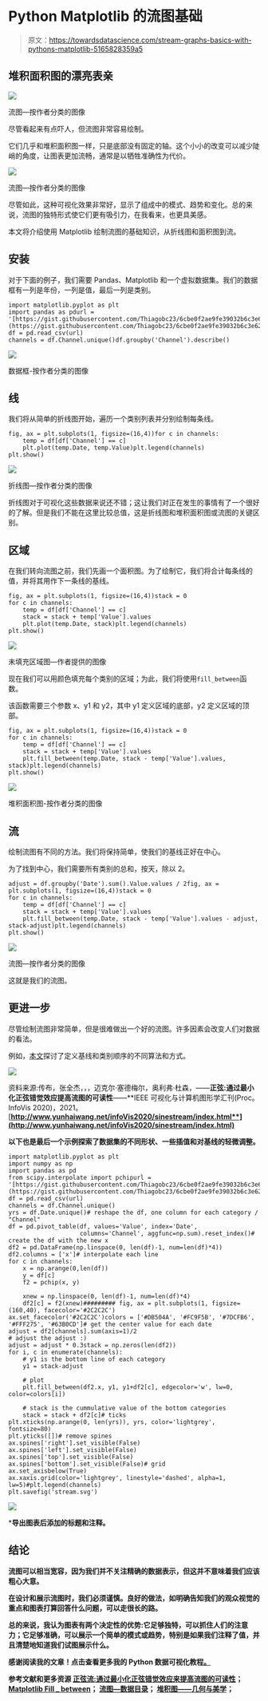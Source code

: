 # Python Matplotlib 的流图基础

> 原文：<https://towardsdatascience.com/stream-graphs-basics-with-pythons-matplotlib-5165828359a5>

## 堆积面积图的漂亮表亲

![](img/0ef504fef3f3ccf44a13c2d81c4cab4b.png)

流图—按作者分类的图像

尽管看起来有点吓人，但流图非常容易绘制。

它们几乎和堆积面积图一样，只是底部没有固定的轴。这个小小的改变可以减少陡峭的角度，让图表更加流畅，通常是以牺牲准确性为代价。

![](img/dccb927e6a2bd9b461a1bff2483918d7.png)

流图—按作者分类的图像

尽管如此，这种可视化效果非常好，显示了组成中的模式、趋势和变化。总的来说，流图的独特形式使它们更有吸引力，在我看来，也更具美感。

本文将介绍使用 Matplotlib 绘制流图的基础知识，从折线图和面积图到流。

## 安装

对于下面的例子，我们需要 Pandas、Matplotlib 和一个虚拟数据集。我们的数据框有一列是年份，一列是值，最后一列是类别。

```
import matplotlib.pyplot as plt
import pandas as pdurl = '[https://gist.githubusercontent.com/Thiagobc23/6cbe0f2ae9fe39032b6c3e623817a8ff/raw/4ad9f5eb8998f2d548b371b7c5e91f36098b87b0/dummy_stack.csv'](https://gist.githubusercontent.com/Thiagobc23/6cbe0f2ae9fe39032b6c3e623817a8ff/raw/4ad9f5eb8998f2d548b371b7c5e91f36098b87b0/dummy_stack.csv')
df = pd.read_csv(url)
channels = df.Channel.unique()df.groupby('Channel').describe()
```

![](img/0fd0542c6be889142d3c2f7924ce6ed5.png)

数据框-按作者分类的图像

## 线

我们将从简单的折线图开始，遍历一个类别列表并分别绘制每条线。

```
fig, ax = plt.subplots(1, figsize=(16,4))for c in channels:
    temp = df[df['Channel'] == c]
    plt.plot(temp.Date, temp.Value)plt.legend(channels)
plt.show()
```

![](img/04d1d653499613ceebd60a7b39d31e95.png)

折线图—按作者分类的图像

折线图对于可视化这些数据来说还不错；这让我们对正在发生的事情有了一个很好的了解。但是我们不能在这里比较总值，这是折线图和堆积面积图或流图的关键区别。

## 区域

在我们转向流图之前，我们先画一个面积图。为了绘制它，我们将合计每条线的值，并将其用作下一条线的基线。

```
fig, ax = plt.subplots(1, figsize=(16,4))stack = 0
for c in channels:
    temp = df[df['Channel'] == c]
    stack = stack + temp['Value'].values
    plt.plot(temp.Date, stack)plt.legend(channels)
plt.show()
```

![](img/f62749540b6db9438cea585ffbef4869.png)

未填充区域图—作者提供的图像

现在我们可以用颜色填充每个类别的区域；为此，我们将使用`fill_between`函数。

该函数需要三个参数 x、y1 和 y2，其中 y1 定义区域的底部，y2 定义区域的顶部。

```
fig, ax = plt.subplots(1, figsize=(16,4))stack = 0
for c in channels:
    temp = df[df['Channel'] == c]
    stack = stack + temp['Value'].values
    plt.fill_between(temp.Date, stack - temp['Value'].values, stack)plt.legend(channels)
plt.show()
```

![](img/f46f190d85a0d4e50724e0f954e66c25.png)

堆积面积图-按作者分类的图像

## 流

绘制流图有不同的方法。我们将保持简单，使我们的基线正好在中心。

为了找到中心，我们需要所有类别的总和，按天，除以 2。

```
adjust = df.groupby('Date').sum().Value.values / 2fig, ax = plt.subplots(1, figsize=(16,4))stack = 0
for c in channels:
    temp = df[df['Channel'] == c]
    stack = stack + temp['Value'].values
    plt.fill_between(temp.Date, stack - temp['Value'].values - adjust, stack-adjust)plt.legend(channels)
plt.show()
```

![](img/1afcc4f601813d55c483ccad2f5eb4e0.png)

流图—按作者分类的图像

这就是我们的流图。

## 更进一步

尽管绘制流图非常简单，但是很难做出一个好的流图。许多因素会改变人们对数据的看法。

例如，[本文](http://www.yunhaiwang.net/infoVis2020/sinestream/index.html)探讨了定义基线和类别顺序的不同算法和方式。

![](img/857b01981febf8d327a604d883384576.png)

资料来源:传布，张全杰，，，迈克尔·塞德梅尔，奥利弗·杜森，——**正弦:通过最小化正弦错觉效应提高流图的可读性**——**IEEE 可视化与计算机图形学汇刊(Proc。InfoVis 2020)，2021。[**http://www.yunhaiwang.net/infoVis2020/sinestream/index.html**](http://www.yunhaiwang.net/infoVis2020/sinestream/index.html)**

**以下也是最后一个示例探索了数据集的不同形状、一些插值和对基线的轻微调整。**

```
import matplotlib.pyplot as plt
import numpy as np
import pandas as pd
from scipy.interpolate import pchipurl = '[https://gist.githubusercontent.com/Thiagobc23/6cbe0f2ae9fe39032b6c3e623817a8ff/raw/4ad9f5eb8998f2d548b371b7c5e91f36098b87b0/dummy_stack.csv'](https://gist.githubusercontent.com/Thiagobc23/6cbe0f2ae9fe39032b6c3e623817a8ff/raw/4ad9f5eb8998f2d548b371b7c5e91f36098b87b0/dummy_stack.csv')
df = pd.read_csv(url)
channels = df.Channel.unique()
yrs = df.Date.unique()# reshape the df, one column for each category / "Channel"
df = pd.pivot_table(df, values='Value', index='Date',
                    columns='Channel', aggfunc=np.sum).reset_index()# create the df with the new x
df2 = pd.DataFrame(np.linspace(0, len(df)-1, num=len(df)*4))
df2.columns = ['x']# interpolate each line
for c in channels:
    x = np.arange(0,len(df))
    y = df[c]
    f2 = pchip(x, y) 

    xnew = np.linspace(0, len(df)-1, num=len(df)*4)
    df2[c] = f2(xnew)######### fig, ax = plt.subplots(1, figsize=(160,40), facecolor='#2C2C2C')
ax.set_facecolor('#2C2C2C')colors = ['#DB504A', '#FC9F5B', '#7DCFB6', '#FFF275', '#63B0CD']# get the center value for each date
adjust = df2[channels].sum(axis=1)/2
# adjust the adjust :)
adjust = adjust * 0.3stack = np.zeros(len(df2))
for i, c in enumerate(channels):
    # y1 is the bottom line of each category
    y1 = stack-adjust

    # plot
    plt.fill_between(df2.x, y1, y1+df2[c], edgecolor='w', lw=0, color=colors[i])

    # stack is the cummulative value of the bottom categories
    stack = stack + df2[c]# ticks
plt.xticks(np.arange(0, len(yrs)), yrs, color='lightgrey', fontsize=80)
plt.yticks([])# remove spines
ax.spines['right'].set_visible(False)
ax.spines['left'].set_visible(False)
ax.spines['top'].set_visible(False)
ax.spines['bottom'].set_visible(False)# grid
ax.set_axisbelow(True)
ax.xaxis.grid(color='lightgrey', linestyle='dashed', alpha=1, lw=5)#plt.legend(channels)
plt.savefig('stream.svg')
```

**![](img/dccb927e6a2bd9b461a1bff2483918d7.png)**

***导出图表后添加的标题和注释。**

## **结论**

**流图可以相当宽容，因为我们并不关注精确的数据表示，但这并不意味着我们应该粗心大意。**

**在设计和展示流图时，我们必须谨慎。良好的做法，如明确告知我们的观众视觉的重点和图表打算回答什么问题，可以走很长的路。**

**总的来说，我认为图表有两个决定性的优势:它足够独特，可以抓住人们的注意力；它足够准确，可以展示一个简单的模式或趋势，特别是如果我们注释了值，并且清楚地知道我们试图展示什么。**

**感谢阅读我的文章！点击查看更多我的 Python 数据可视化教程[。](https://linktr.ee/thiagobc23)**

****参考文献和更多资源** [正弦流:通过最小化正弦错觉效应来提高流图的可读性](http://www.yunhaiwang.net/infoVis2020/sinestream/index.html)；
[Matplotlib Fill _ between](https://matplotlib.org/stable/api/_as_gen/matplotlib.pyplot.fill_between.html)；
[流图—数据目录](https://datavizcatalogue.com/methods/stream_graph.html)；
[堆积图——几何与美学](https://ieeexplore.ieee.org/document/4658136)；**